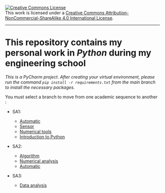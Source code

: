 <a rel="license" href="http://creativecommons.org/licenses/by-nc-sa/4.0/"><img alt="Creative Commons License" style="border-width:0" src="https://i.creativecommons.org/l/by-nc-sa/4.0/88x31.png" /></a><br />This work is licensed under a <a rel="license" href="http://creativecommons.org/licenses/by-nc-sa/4.0/">Creative Commons Attribution-NonCommercial-ShareAlike 4.0 International License</a>.

---


# This repository contains my personal work in *Python* during my engineering school

*This is a PyCharm project. After creating your virtual environment, please run the command `pip install -r requirements.txt` from the main branch to install the necessary packages.*

You must select a branch to move from one academic sequence to another :

- SA1:
  - [Automatic](https://github.com/tanguy-rdt/depot-ensta-python/tree/SA1/auto/TD4)
  - [Sensor](https://github.com/tanguy-rdt/depot-ensta-python/tree/SA1/capteur)
  - [Numerical tools](https://github.com/tanguy-rdt/depot-ensta-python/tree/SA1/outilsNum)
  - [Introduction to Python](https://github.com/tanguy-rdt/depot-ensta-python/tree/SA1/python)

- SA2:
  - [Algorithm](https://github.com/tanguy-rdt/depot-ensta-python/tree/SA2/algo)
  - [Numerical analysis](https://github.com/tanguy-rdt/depot-ensta-python/tree/SA2/analyseNum)
  - [Automatic](https://github.com/tanguy-rdt/depot-ensta-python/tree/SA2/auto)

- SA3:
  - [Data analysis](https://github.com/tanguy-rdt/depot-ensta-python/tree/SA3/AnnalyseDonnees)


